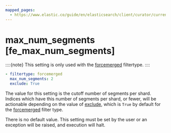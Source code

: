 ```yaml
---
mapped_pages:
  - https://www.elastic.co/guide/en/elasticsearch/client/curator/current/fe_max_num_segments.html
---
```


# max_num_segments [fe_max_num_segments]

::::{note}
This setting is only used with the [forcemerged](/reference/filtertype_forcemerged.md) filtertype.
::::


```yaml
- filtertype: forcemerged
  max_num_segments: 2
  exclude: True
```

The value for this setting is the cutoff number of segments per shard.  Indices which have this number of segments per shard, or fewer, will be actionable depending on the value of [exclude](/reference/fe_exclude.md), which is `True` by default for the [forcemerged](/reference/filtertype_forcemerged.md) filter type.

There is no default value. This setting must be set by the user or an exception will be raised, and execution will halt.

